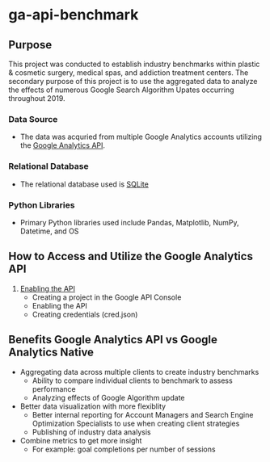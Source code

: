 # ga-api-benchmark

## Purpose
This project was conducted to establish industry benchmarks within plastic & cosmetic surgery, medical spas, and addiction treatment centers. The secondary purpose of this project is to use the aggregated data to analyze the effects of numerous Google Search Algorithm Upates occurring throughout 2019.

### Data Source
- The data was acquried from multiple Google Analytics accounts utilizing the [Google Analytics API](https://developers.google.com/analytics/devguides/reporting/core/v4/).

### Relational Database
- The relational database used is [SQLite](https://www.sqlite.org/index.html)

### Python Libraries
- Primary Python libraries used include Pandas, Matplotlib, NumPy, Datetime, and OS

## How to Access and Utilize the Google Analytics API
1. [Enabling the API](https://console.developers.google.com/start/api?id=analyticsreporting.googleapis.com&credential=client_key)
    -   Creating a project in the Google API Console
    -   Enabling the API
    -   Creating credentials (cred.json)

## Benefits Google Analytics API vs Google Analytics Native

-   Aggregating data across multiple clients to create industry benchmarks
    -   Ability to compare individual clients to benchmark to assess performance
    -   Analyzing effects of Google Algorithm update
-   Better data visualization with more flexiblity
    -   Better internal reporting for Account Managers and Search Engine Optimization Specialists to use when creating client strategies
    -   Publishing of industry data analysis
-   Combine metrics to get more insight
    -   For example: goal completions per number of sessions
